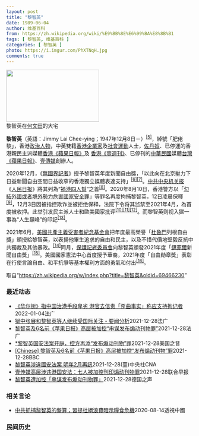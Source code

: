 ```yaml
---
layout: post
title: "黎智英"
date: 1989-06-04
author: 维基百科
from: https://zh.wikipedia.org/wiki/%E9%BB%8E%E6%99%BA%E8%8B%B1
tags: [ 黎智英, 维基百科 ]
categories: [ 黎智英 ]
photo: https://i.imgur.com/PhXTNqH.jpg
comments: true
---
```

<div class="mw-parser-output"><div id="noteTA-3146cf78" class="noteTA"><div class="noteTA-group"><div data-noteta-group-source="module" data-noteta-group="IT"></div></div><div class="noteTA-local"><div data-noteta-code="zh:巧克力; zh-tw:巧克力; zh-hk:朱古力; zh-cn:巧克力;"></div><div data-noteta-code="zh-tw:黑道; zh-hk:黑社會; zh-cn:黑社会;"></div><div data-noteta-code="zh-tw:飯店; zh-hk:酒店; zh-cn:饭店;"></div><div data-noteta-code="zh-tw:伍佛維茲; zh-hk:沃夫維茲 ;zh-cn:沃尔福威茨;"></div></div></div>

<div class="thumb tright"><div class="thumbinner" style="width:252px;"><a href="/wiki/File:Jimmy_Lai_Chee-ying_home_in_Ho_Man_Tin_20200418.png" class="image"><img alt="" src="//upload.wikimedia.org/wikipedia/commons/thumb/9/9f/Jimmy_Lai_Chee-ying_home_in_Ho_Man_Tin_20200418.png/250px-Jimmy_Lai_Chee-ying_home_in_Ho_Man_Tin_20200418.png" decoding="async" width="250" height="140" class="thumbimage" srcset="//upload.wikimedia.org/wikipedia/commons/thumb/9/9f/Jimmy_Lai_Chee-ying_home_in_Ho_Man_Tin_20200418.png/375px-Jimmy_Lai_Chee-ying_home_in_Ho_Man_Tin_20200418.png 1.5x, //upload.wikimedia.org/wikipedia/commons/thumb/9/9f/Jimmy_Lai_Chee-ying_home_in_Ho_Man_Tin_20200418.png/500px-Jimmy_Lai_Chee-ying_home_in_Ho_Man_Tin_20200418.png 2x" data-file-width="861" data-file-height="481"></a>  <div class="thumbcaption"><div class="magnify"><a href="/wiki/File:Jimmy_Lai_Chee-ying_home_in_Ho_Man_Tin_20200418.png" class="internal" title="放大"></a></div>黎智英在<a href="/wiki/%E4%BD%95%E6%96%87%E7%94%B0" title="何文田">何文田</a>的大宅</div></div></div>
<p><b>黎智英</b>（英語：<span lang="en">Jimmy Lai Chee-ying</span>；1947年12月8日<span class="useeditintro" title="Template:BLP editintro">－</span>）<sup id="cite_ref-7" class="reference"><a href="#cite_note-7">[5]</a></sup>，綽號「肥佬黎」，香港<a href="/wiki/%E6%94%BF%E6%B2%BB%E4%BA%BA%E7%89%A9" title="政治人物">政治人物</a>，中英雙籍<a href="/wiki/%E9%A6%99%E6%B8%AF" title="香港">香港</a><a href="/wiki/%E4%BC%81%E4%B8%9A%E5%AE%B6" title="企业家">企業家</a>及<a href="/wiki/%E7%A4%BE%E6%9C%83%E9%81%8B%E5%8B%95" title="社會運動">社會運動</a>人士，<a href="/wiki/%E4%BD%90%E4%B8%B9%E5%A5%B4" title="佐丹奴">佐丹奴</a>、已停運的香港親民主派媒體<a href="/wiki/%E8%98%8B%E6%9E%9C%E6%97%A5%E5%A0%B1_(%E9%A6%99%E6%B8%AF)" title="蘋果日報 (香港)">香港《蘋果日報》</a>及 <a href="/wiki/%E5%A3%B9%E9%80%B1%E5%88%8A_(%E9%A6%99%E6%B8%AF)" title="壹週刊 (香港)">香港《壹週刊》</a>、已停刊的<a href="/wiki/%E4%B8%AD%E8%8F%AF%E6%B0%91%E5%9C%8B" title="中華民國">中華民國</a>媒體<a href="/wiki/%E8%98%8B%E6%9E%9C%E6%97%A5%E5%A0%B1_(%E5%8F%B0%E7%81%A3)" title="蘋果日報 (台灣)">台灣《蘋果日報》</a>、<a href="/wiki/%E5%A3%B9%E5%82%B3%E5%AA%92" title="壹傳媒">壹傳媒</a>創辦人。
</p><p>2020年12月，《<a href="/wiki/%E7%84%A1%E5%9C%8B%E7%95%8C%E8%A8%98%E8%80%85" class="mw-redirect" title="無國界記者">無國界記者</a>》授予黎智英年度新聞自由獎，「以此向在北京壓力下日益新聞自由空間日益收窄的香港獨立媒體表達支持」<sup id="cite_ref-8" class="reference"><a href="#cite_note-8">[6]</a></sup><sup id="cite_ref-9" class="reference"><a href="#cite_note-9">[7]</a></sup>。<a href="/wiki/%E4%B8%AD%E5%85%B1%E4%B8%AD%E5%A4%AE%E6%9C%BA%E5%85%B3%E6%8A%A5" title="中共中央机关报">中共中央机关报</a>《<a href="/wiki/%E4%BA%BA%E6%B0%91%E6%97%A5%E6%8A%A5" title="人民日报">人民日报</a>》將其列為“<a href="/wiki/%E7%A5%B8%E6%B8%AF%E5%9B%9B%E4%BA%BA%E5%B8%AE" title="祸港四人帮">禍港四人幫</a>”之首<sup id="cite_ref-王平2019_10-0" class="reference"><a href="#cite_note-王平2019-10">[8]</a></sup>。2020年8月10日，香港警方以「<a href="/wiki/%E4%B8%AD%E8%8F%AF%E4%BA%BA%E6%B0%91%E5%85%B1%E5%92%8C%E5%9C%8B%E9%A6%99%E6%B8%AF%E7%89%B9%E5%88%A5%E8%A1%8C%E6%94%BF%E5%8D%80%E7%B6%AD%E8%AD%B7%E5%9C%8B%E5%AE%B6%E5%AE%89%E5%85%A8%E6%B3%95" title="中華人民共和國香港特別行政區維護國家安全法">勾結外國或者境外勢力危害國家安全罪</a>」等罪名再度拘捕黎智英，12日凌晨保釋<sup id="cite_ref-auto_11-0" class="reference"><a href="#cite_note-auto-11">[9]</a></sup>，12月3日因被指控欺诈並被拒绝保释，法院下令将其监禁至2021年4月，為首度被收押。此举引发民主派人士和歐美國家批评<sup id="cite_ref-12" class="reference"><a href="#cite_note-12">[10]</a></sup><sup id="cite_ref-13" class="reference"><a href="#cite_note-13">[11]</a></sup><sup id="cite_ref-over100_14-0" class="reference"><a href="#cite_note-over100-14">[12]</a></sup>。而黎智英则视入獄一事為“人生巔峰”的印記<sup id="cite_ref-15" class="reference"><a href="#cite_note-15">[13]</a></sup>。
</p><p>2021年6月，<a href="/wiki/%E5%85%B1%E7%94%A2%E4%B8%BB%E7%BE%A9%E5%8F%97%E9%9B%A3%E8%80%85%E7%B4%80%E5%BF%B5%E5%9F%BA%E9%87%91%E6%9C%83" title="共產主義受難者紀念基金會">美國共產主義受害者紀念基金會</a>把年度最高榮譽「<a href="/wiki/%E6%9D%9C%E9%AD%AF%E9%96%80" class="mw-redirect" title="杜魯門">杜魯門</a>列根自由獎」頒授給黎智英，以表揚他畢生追求的自由和民主，以及不惜代價地堅毅反抗中共獨裁及其他暴政。<sup id="cite_ref-16" class="reference"><a href="#cite_note-16">[14]</a></sup>同月，<a href="/wiki/%E4%BF%9D%E8%AD%B7%E8%A8%98%E8%80%85%E5%A7%94%E5%93%A1%E6%9C%83" title="保護記者委員會">保護記者委員會</a>向黎智英頒發2021年度「<a href="/w/index.php?title=%E4%BC%8A%E8%8F%B2%E7%88%BE&amp;action=edit&amp;redlink=1" class="new" title="伊菲爾（页面不存在）">伊菲爾</a>新聞自由獎」<sup id="cite_ref-17" class="reference"><a href="#cite_note-17">[15]</a></sup>。美國國家憲法中心首度授予華裔，2021年度「自由勛章獎」表彰在行使言論自由、和平抗爭等基本權利方面的勇氣和付出<sup id="cite_ref-18" class="reference"><a href="#cite_note-18">[16]</a></sup>。
</p>
</div><noscript><img src="//zh.wikipedia.org/wiki/Special:CentralAutoLogin/start?type=1x1" alt="" title="" width="1" height="1" style="border: none; position: absolute;"></noscript>
<div class="printfooter">取自“<a dir="ltr" href="https://zh.wikipedia.org/w/index.php?title=黎智英&amp;oldid=69466230">https://zh.wikipedia.org/w/index.php?title=黎智英&amp;oldid=69466230</a>”</div><div id="recent-news"><h3>最近动态</h3><ul><li><a href="https://nodebe4.github.io/waimei/2022-01-04/%E5%8D%8E%E5%B0%94%E8%A1%97-%E6%8C%87%E4%B8%AD%E5%9B%BD%E6%B2%BB%E6%B8%AF%E6%89%8B%E6%AE%B5%E5%8D%91%E5%8A%A3-%E6%B8%AF%E5%AE%98%E5%8E%BB%E4%BF%A1%E8%B4%A3-%E6%AD%AA%E6%9B%B2%E4%BA%8B%E5%AE%9E-%E7%A7%B0%E5%BA%94%E6%94%AF%E6%8C%81%E6%8B%98%E8%AE%B0%E8%80%85" title="《华尔街》指中国治港手段卑劣 港官去信责「歪曲事实」称应支持拘记者—— 04/01/2022 - 09:41 Array 就港府以「发布煽动刊物罪」控告敢言的前《苹果日报》创办人黎智英等七名管理...">《华尔街》指中国治港手段卑劣 港官去信责「歪曲事实」称应支持拘记者</a><time>2022-01-04</time><a class="tag">法广</a></li>
<li><a href="https://nodebe4.github.io/waimei/2021-12-28/%E7%8B%B1%E4%B8%AD%E5%BC%A0%E5%B1%95%E5%92%8C%E9%BB%8E%E6%99%BA%E8%8B%B1%E7%AD%89%E4%BA%BA%E7%BB%A7%E7%BB%AD%E5%8F%97%E5%9B%BD%E9%99%85%E5%85%B3%E6%B3%A8-%E8%A6%81%E9%97%BB%E5%88%86%E6%9E%90" title="狱中张展和黎智英等人继续受国际关注 - 要闻分析—— 28/12/2021 - 19:50 Array 张展被认为是最面临生命危险的被关押中国记者，而74岁的前香港报业大亨黎智英则是狱中的最年长...">狱中张展和黎智英等人继续受国际关注 - 要闻分析</a><time>2021-12-28</time><a class="tag">法广</a></li>
<li><a href="https://nodebe4.github.io/waimei/2021-12-28/%E9%BB%8E%E6%99%BA%E8%8B%B1%E5%8F%8A6%E5%90%8D%E5%89%8D-%E8%8B%B9%E6%9E%9C%E6%97%A5%E6%8A%A5-%E9%AB%98%E5%B1%82%E8%A2%AB%E5%8A%A0%E6%8E%A7-%E4%B8%B2%E8%B0%8B%E5%8F%91%E5%B8%83%E7%85%BD%E5%8A%A8%E5%88%8A%E7%89%A9%E7%BD%AA" title="黎智英及6名前《苹果日报》高层被加控“串谋发布煽动刊物罪”—— 28/12/2021 - 16:27 Array 香港壹传媒集团创办人黎智英、壹传媒前行政总裁张剑虹、前《苹果日报》副社长陈沛敏、...">黎智英及6名前《苹果日报》高层被加控“串谋发布煽动刊物罪”</a><time>2021-12-28</time><a class="tag">法广</a></li>
<li><a href="https://nodebe4.github.io/waimei/2021-12-28/%E9%BB%8E%E6%99%BA%E8%8B%B1%E5%9B%BD%E5%AE%89%E6%B3%95%E6%A1%88%E5%BC%80%E5%BA%AD-%E6%8E%A7%E6%96%B9%E5%86%8D%E6%B7%BB-%E5%8F%91%E5%B8%83%E7%85%BD%E5%8A%A8%E5%88%8A%E7%89%A9-%E7%BD%AA" title="*黎智英国安法案开庭，控方再添“发布煽动刊物”罪—— Tue, 28 Dec 2021 13:44:35 GMT 香港壹传媒创始人黎智英抵达西九龙警局。（2020年10月15日） 香港一家法院周...">*黎智英国安法案开庭，控方再添“发布煽动刊物”罪</a><time>2021-12-28</time><a class="tag">美国之音</a></li>
<li><a href="https://nodebe4.github.io/waimei/2021-12-28/Chinese-%E9%BB%8E%E6%99%BA%E8%8B%B1%E5%8F%8A6%E5%90%8D%E5%89%8D-%E8%8B%B9%E6%9E%9C%E6%97%A5%E6%8A%A5-%E9%AB%98%E5%B1%82%E8%A2%AB%E5%8A%A0%E6%8E%A7-%E5%8F%91%E5%B8%83%E7%85%BD%E5%8A%A8%E5%88%8A%E7%89%A9-%E7%BD%AA" title="[Chinese] 黎智英及6名前《苹果日报》高层被加控“发布煽动刊物”罪—— 黎智英及6名前《苹果日报》高层被加控“发布煽动刊物”罪 1 小时前 图像来源，Getty Images 图像加注文...">[Chinese] 黎智英及6名前《苹果日报》高层被加控“发布煽动刊物”罪</a><time>2021-12-28</time><a class="tag">BBC</a></li>
<li><a href="https://nodebe4.github.io/waimei/2021-12-28/%E9%BB%8E%E6%99%BA%E8%8B%B1%E6%B6%89%E9%81%95%E5%9C%8B%E5%AE%89%E6%B3%95%E6%A1%88-%E6%98%8E%E5%B9%B42%E6%9C%88%E5%86%8D%E8%A8%8A" title="黎智英涉違國安法案 明年2月再訊—— （中央社記者張謙香港28日電）香港壹傳媒集團創辦人黎智英等人涉及的國安法案今天在西九龍裁判法院提訊，他們被控方加控一項串謀發布煽動刊物罪。法官把案件押後至明...">黎智英涉違國安法案  明年2月再訊</a><time>2021-12-28</time><a class="tag">(臺)中央社CNA</a></li>
<li><a href="https://nodebe4.github.io/waimei/2021-12-28/%E5%A3%B9%E4%BC%A0%E5%AA%92%E9%AB%98%E5%B1%82%E6%B6%89%E8%BF%9D%E6%B8%AF%E5%9B%BD%E5%AE%89%E6%B3%95-%E4%B8%83%E4%BA%BA%E8%A2%AB%E5%8A%A0%E6%8E%A7%E5%88%8A%E5%8D%B0%E7%85%BD%E5%8A%A8%E5%88%8A%E7%89%A9%E7%BD%AA" title="壹传媒高层涉违港国安法：七人被加控刊印煽动刊物罪—— 香港法院今天（28日）审理壹传媒创办人黎智英等七名公司高层涉嫌违反《香港国安法》的案件，七名被告在庭上被控方加控一项刊印煽动刊物罪，案件将在...">壹传媒高层涉违港国安法：七人被加控刊印煽动刊物罪</a><time>2021-12-28</time><a class="tag">联合早报</a></li>
<li><a href="https://nodebe4.github.io/waimei/2021-12-28/%E9%BB%8E%E6%99%BA%E8%8B%B1%E9%81%AD%E5%8A%A0%E6%8E%A7-%E4%B8%B2%E8%B0%8B%E5%8F%91%E5%B8%83%E7%85%BD%E5%8A%A8%E5%88%8A%E7%89%A9%E7%BD%AA" title="黎智英遭加控「串谋发布煽动刊物罪」—— 2021-12-28T06:06:08.094Z 批评者认为《香港国安法》扼杀了亚洲金融中心香港的自由。其中首当其冲的壹传媒创办人面临多项指控，包括与外国...">黎智英遭加控「串谋发布煽动刊物罪」</a><time>2021-12-28</time><a class="tag">德国之声</a></li>
</ul></div><div id="open-opinion"><h3>相关言论</h3><ul><li><a href="https://nodebe4.github.io/opinion/2020-08-14/%E4%B8%AD%E5%85%B1%E6%8A%93%E6%8D%95%E9%BB%8E%E6%99%BA%E8%8B%B1%E7%9A%84%E7%9B%A4%E7%AE%97-%E7%BF%92%E6%8F%90%E6%9D%9C%E7%B5%95%E6%B5%AA%E8%B2%BB%E6%9A%97%E7%A4%BA%E7%B3%A7%E9%A3%9F%E5%8D%B1%E6%A9%9F/" title="透視中國">中共抓捕黎智英的盤算；習提杜絕浪費暗示糧食危機</a><time>2020-08-14</time><a class="tag">透視中國</a></li>
</ul></div><div id="mjls-record"><h3>民间历史</h3><ul></ul></div>